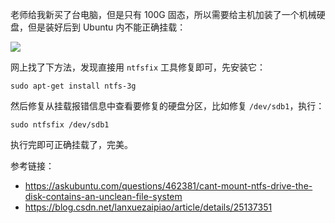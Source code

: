 老师给我新买了台电脑，但是只有 100G 固态，所以需要给主机加装了一个机械硬盘，但是装好后到 Ubuntu 内不能正确挂载：

![](https://dlonng.oss-cn-shenzhen.aliyuncs.com/blog/ubable_access_yingpan.png)

网上找了下方法，发现直接用 `ntfsfix` 工具修复即可，先安装它：

```shell
sudo apt-get install ntfs-3g
```

然后修复从挂载报错信息中查看要修复的硬盘分区，比如修复 `/dev/sdb1`，执行：

```
sudo ntfsfix /dev/sdb1
```

执行完即可正确挂载了，完美。

参考链接：

- https://askubuntu.com/questions/462381/cant-mount-ntfs-drive-the-disk-contains-an-unclean-file-system
- https://blog.csdn.net/lanxuezaipiao/article/details/25137351